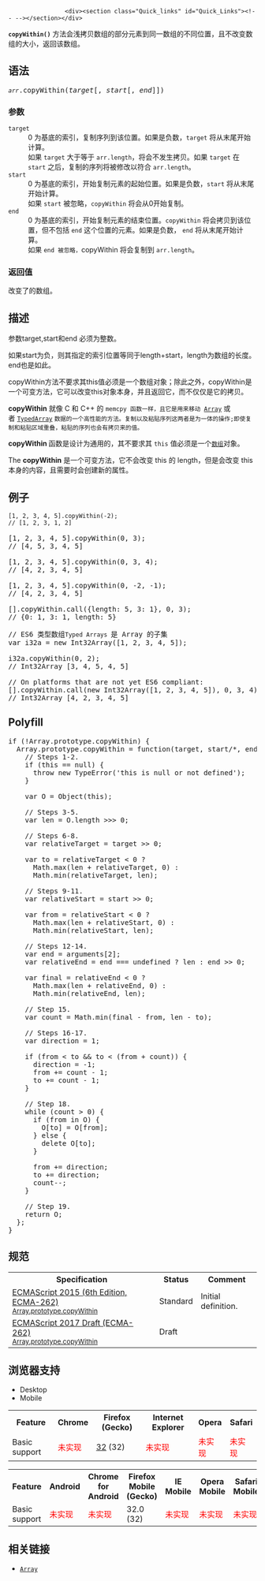 
                
                  
                    <div><section class="Quick_links" id="Quick_Links"><!-- --></section></div>

<p><code><strong>copyWithin()</strong></code> &#x65B9;&#x6CD5;&#x4F1A;&#x6D45;&#x62F7;&#x8D1D;&#x6570;&#x7EC4;&#x7684;&#x90E8;&#x5206;&#x5143;&#x7D20;&#x5230;&#x540C;&#x4E00;&#x6570;&#x7EC4;&#x7684;&#x4E0D;&#x540C;&#x4F4D;&#x7F6E;&#xFF0C;&#x4E14;&#x4E0D;&#x6539;&#x53D8;&#x6570;&#x7EC4;&#x7684;&#x5927;&#x5C0F;&#xFF0C;&#x8FD4;&#x56DE;&#x8BE5;&#x6570;&#x7EC4;&#x3002;</p>

<h2 name="Syntax" id="Syntax">&#x8BED;&#x6CD5;</h2>

<pre class="syntaxbox"><code><var>arr</var></code>.copyWithin(<var>target</var>[, <var>start</var>[, <var>end</var>]])</pre>

<h3 name="Parameters" id="Parameters">&#x53C2;&#x6570;</h3>

<dl>
 <dt><code>target</code></dt>
 <dd>0 &#x4E3A;&#x57FA;&#x5E95;&#x7684;&#x7D22;&#x5F15;&#xFF0C;&#x590D;&#x5236;&#x5E8F;&#x5217;&#x5230;&#x8BE5;&#x4F4D;&#x7F6E;&#x3002;&#x5982;&#x679C;&#x662F;&#x8D1F;&#x6570;&#xFF0C;<code>target</code>&#xA0;&#x5C06;&#x4ECE;&#x672B;&#x5C3E;&#x5F00;&#x59CB;&#x8BA1;&#x7B97;&#x3002;</dd>
 <dd>&#x5982;&#x679C; <code>target</code> &#x5927;&#x4E8E;&#x7B49;&#x4E8E; <code>arr.length</code>&#xFF0C;&#x5C06;&#x4F1A;&#x4E0D;&#x53D1;&#x751F;&#x62F7;&#x8D1D;&#x3002;&#x5982;&#x679C; <code>target</code> &#x5728; <code>start</code> &#x4E4B;&#x540E;&#xFF0C;&#x590D;&#x5236;&#x7684;&#x5E8F;&#x5217;&#x5C06;&#x88AB;&#x4FEE;&#x6539;&#x4EE5;&#x7B26;&#x5408; <code>arr.length</code>&#x3002;</dd>
 <dt><code>start</code></dt>
 <dd>0 &#x4E3A;&#x57FA;&#x5E95;&#x7684;&#x7D22;&#x5F15;&#xFF0C;&#x5F00;&#x59CB;&#x590D;&#x5236;&#x5143;&#x7D20;&#x7684;&#x8D77;&#x59CB;&#x4F4D;&#x7F6E;&#x3002;&#x5982;&#x679C;&#x662F;&#x8D1F;&#x6570;&#xFF0C;<code>start</code>&#xA0;&#x5C06;&#x4ECE;&#x672B;&#x5C3E;&#x5F00;&#x59CB;&#x8BA1;&#x7B97;&#x3002;</dd>
 <dd>&#x5982;&#x679C;&#xA0;<code>start</code>&#xA0;&#x88AB;&#x5FFD;&#x7565;&#xFF0C;<code>copyWithin</code>&#xA0;&#x5C06;&#x4F1A;&#x4ECE;0&#x5F00;&#x59CB;&#x590D;&#x5236;&#x3002;</dd>
 <dt><code>end</code></dt>
 <dd>0 &#x4E3A;&#x57FA;&#x5E95;&#x7684;&#x7D22;&#x5F15;&#xFF0C;&#x5F00;&#x59CB;&#x590D;&#x5236;&#x5143;&#x7D20;&#x7684;&#x7ED3;&#x675F;&#x4F4D;&#x7F6E;&#x3002;<code>copyWithin</code>&#xA0;&#x5C06;&#x4F1A;&#x62F7;&#x8D1D;&#x5230;&#x8BE5;&#x4F4D;&#x7F6E;&#xFF0C;&#x4F46;&#x4E0D;&#x5305;&#x62EC; <code>end</code> <font face="Consolas, Liberation Mono, Courier, monospace">&#x8FD9;&#x4E2A;&#x4F4D;&#x7F6E;&#x7684;&#x5143;&#x7D20;&#x3002;</font>&#x5982;&#x679C;&#x662F;&#x8D1F;&#x6570;&#xFF0C;&#xA0;<code>end</code>&#xA0;&#x5C06;&#x4ECE;&#x672B;&#x5C3E;&#x5F00;&#x59CB;&#x8BA1;&#x7B97;&#x3002;</dd>
 <dd>&#x5982;&#x679C; <code>end &#x88AB;&#x5FFD;&#x7565;&#xFF0C;</code>copyWithin&#xA0;&#x5C06;&#x4F1A;&#x590D;&#x5236;&#x5230; <code>arr.length</code>&#x3002;</dd>
</dl>

<h3 id="&#x8FD4;&#x56DE;&#x503C;">&#x8FD4;&#x56DE;&#x503C;</h3>

<p>&#x6539;&#x53D8;&#x4E86;&#x7684;&#x6570;&#x7EC4;&#x3002;</p>

<h2 name="Description" id="Description">&#x63CF;&#x8FF0;</h2>

<p>&#x53C2;&#x6570;target,start&#x548C;end &#x5FC5;&#x987B;&#x4E3A;&#x6574;&#x6570;&#x3002;</p>

<p>&#x5982;&#x679C;start&#x4E3A;&#x8D1F;&#xFF0C;&#x5219;&#x5176;&#x6307;&#x5B9A;&#x7684;&#x7D22;&#x5F15;&#x4F4D;&#x7F6E;&#x7B49;&#x540C;&#x4E8E;length+start&#xFF0C;length&#x4E3A;&#x6570;&#x7EC4;&#x7684;&#x957F;&#x5EA6;&#x3002;end&#x4E5F;&#x662F;&#x5982;&#x6B64;&#x3002;</p>

<p>copyWithin&#x65B9;&#x6CD5;&#x4E0D;&#x8981;&#x6C42;&#x5176;this&#x503C;&#x5FC5;&#x987B;&#x662F;&#x4E00;&#x4E2A;&#x6570;&#x7EC4;&#x5BF9;&#x8C61;&#xFF1B;&#x9664;&#x6B64;&#x4E4B;&#x5916;&#xFF0C;copyWithin&#x662F;&#x4E00;&#x4E2A;&#x53EF;&#x53D8;&#x65B9;&#x6CD5;&#xFF0C;&#x5B83;&#x53EF;&#x4EE5;&#x6539;&#x53D8;this&#x5BF9;&#x8C61;&#x672C;&#x8EAB;&#xFF0C;&#x5E76;&#x4E14;&#x8FD4;&#x56DE;&#x5B83;&#xFF0C;&#x800C;&#x4E0D;&#x4EC5;&#x4EC5;&#x662F;&#x5B83;&#x7684;&#x62F7;&#x8D1D;&#x3002;</p>

<p><strong>copyWithin</strong>&#xA0;&#x5C31;&#x50CF;&#xA0;C &#x548C; C++ &#x7684;&#xA0;<code>memcpy &#x51FD;&#x6570;&#x4E00;&#x6837;&#xFF0C;&#x4E14;&#x5B83;&#x662F;&#x7528;&#x6765;&#x79FB;&#x52A8;&#xA0;</code><a title="&#x6B64;&#x9875;&#x9762;&#x4ECD;&#x672A;&#x88AB;&#x672C;&#x5730;&#x5316;, &#x671F;&#x5F85;&#x60A8;&#x7684;&#x7FFB;&#x8BD1;!" href="/zh-CN/docs/Web/JavaScript/Reference/Array"><code>Array</code></a> &#x6216;&#x8005;&#xA0;<a title="TypedArray &#x5BF9;&#x8C61;&#x63CF;&#x8FF0;&#x8868;&#x793A;&#x5E95;&#x5C42;&#x7684;&#x4E8C;&#x8FDB;&#x5236;&#x6570;&#x636E;&#x7F13;&#x5B58;&#x533A;&#x7684;&#x7C7B;&#x6570;&#x7EC4;(array-like)&#x89C6;&#x56FE;. &#x6CA1;&#x6709;&#x540D;&#x4E3A; TypedArray &#x7684;&#x5168;&#x5C40;&#x5C5E;&#x6027;&#xFF0C;&#x4E5F;&#x4E0D;&#x5B58;&#x5728;&#x76F4;&#x63A5;&#x53EF;&#x89C1;&#x7684; TypedArray &#x6784;&#x9020;&#x5668;&#x3002;&#x800C;&#x662F;&#xFF0C;&#x6709;&#x82E5;&#x5E72;&#x4E0D;&#x540C;&#x7684;&#x5168;&#x5C40;&#x5C5E;&#x6027;&#x7684;&#x503C;&#x662F;&#x7C7B;&#x578B;&#x6570;&#x7EC4;&#x7684;&#x7279;&#x6B8A;&#x6784;&#x9020;&#x5668;&#xFF08;typed array constructors for specific element types&#xFF09;&#xFF0C;&#x7528;&#x4E8E;&#x7279;&#x5B9A;&#x7684;&#x5143;&#x7D20;&#x7C7B;&#x578B;&#xFF0C;&#x8FD9;&#x4E9B;&#x5728;&#x4E0B;&#x6587;&#x6709;&#x5217;&#x51FA;&#x3002;&#x4E0B;&#x6587;&#x4E2D;&#x4F60;&#x4F1A;&#x770B;&#x5230;&#x7528;&#x4E8E;&#x5305;&#x542B;&#x4EFB;&#x610F;&#x7C7B;&#x578B;&#x5143;&#x7D20;&#x7684;&#x4EFB;&#x610F;&#x7C7B;&#x578B;&#x5316;&#x6570;&#x7EC4;&#x7684;&#x901A;&#x7528;&#x5C5E;&#x6027;&#x548C;&#x901A;&#x7528;&#x65B9;&#x6CD5;&#x3002;" href="/zh-CN/docs/Web/JavaScript/Reference/Global_Objects/TypedArray"><code>TypedArray</code></a>&#xA0;<code>&#x6570;&#x636E;&#x7684;&#x4E00;&#x4E2A;&#x9AD8;&#x6027;&#x80FD;&#x7684;&#x65B9;&#x6CD5;&#x3002;&#x590D;&#x5236;&#x4EE5;&#x53CA;&#x7C98;&#x8D34;&#x5E8F;&#x5217;&#x8FD9;&#x4E24;&#x8005;&#x662F;&#x4E3A;&#x4E00;&#x4F53;&#x7684;&#x64CD;&#x4F5C;;&#x5373;&#x4F7F;&#x590D;&#x5236;&#x548C;&#x7C98;&#x8D34;&#x533A;&#x57DF;&#x91CD;&#x53E0;&#xFF0C;&#x7C98;&#x8D34;&#x7684;&#x5E8F;&#x5217;&#x4E5F;&#x4F1A;&#x6709;&#x62F7;&#x8D1D;&#x6765;&#x7684;&#x503C;&#x3002;</code></p>

<p><strong>copyWithin </strong>&#x51FD;&#x6570;&#x662F;&#x8BBE;&#x8BA1;&#x4E3A;&#x901A;&#x7528;&#x7684;&#xFF0C;&#x5176;&#x4E0D;&#x8981;&#x6C42;&#x5176; <code>this</code> &#x503C;&#x5FC5;&#x987B;&#x662F;&#x4E00;&#x4E2A;<a title="&#x6B64;&#x9875;&#x9762;&#x4ECD;&#x672A;&#x88AB;&#x672C;&#x5730;&#x5316;, &#x671F;&#x5F85;&#x60A8;&#x7684;&#x7FFB;&#x8BD1;!" href="/zh-CN/docs/Web/JavaScript/Reference/Array"><code>&#x6570;&#x7EC4;</code></a>&#x5BF9;&#x8C61;&#x3002;</p>

<p>The&#xA0;<strong>copyWithin</strong>&#xA0;&#x662F;&#x4E00;&#x4E2A;&#x53EF;&#x53D8;&#x65B9;&#x6CD5;&#xFF0C;&#x5B83;&#x4E0D;&#x4F1A;&#x6539;&#x53D8; this &#x7684; length&#xFF0C;&#x4F46;&#x662F;&#x4F1A;&#x6539;&#x53D8; this &#x672C;&#x8EAB;&#x7684;&#x5185;&#x5BB9;&#xFF0C;&#x4E14;&#x9700;&#x8981;&#x65F6;&#x4F1A;&#x521B;&#x5EFA;&#x65B0;&#x7684;&#x5C5E;&#x6027;&#x3002;</p>

<h2 name="Examples" id="Examples">&#x4F8B;&#x5B50;</h2>

<pre class="brush: js"><code>[1, 2, 3, 4, 5].copyWithin(-2);
// [1, 2, 3, 1, 2]</code>

[1, 2, 3, 4, 5].copyWithin(0, 3);
// [4, 5, 3, 4, 5]

[1, 2, 3, 4, 5].copyWithin(0, 3, 4);
// [4, 2, 3, 4, 5]

[1, 2, 3, 4, 5].copyWithin(0, -2, -1);
// [4, 2, 3, 4, 5]

[].copyWithin.call({length: 5, 3: 1}, 0, 3);
// {0: 1, 3: 1, length: 5}

// ES6 &#x7C7B;&#x578B;&#x6570;&#x7EC4;<code>Typed Arrays </code>&#x662F; Array &#x7684;&#x5B50;&#x96C6;
var i32a = new Int32Array([1, 2, 3, 4, 5]);

i32a.copyWithin(0, 2);
// Int32Array [3, 4, 5, 4, 5]

// On platforms that are not yet ES6 compliant: 
[].copyWithin.call(new Int32Array([1, 2, 3, 4, 5]), 0, 3, 4);
// Int32Array [4, 2, 3, 4, 5]
</pre>

<h2 name="Polyfill" id="Polyfill">Polyfill</h2>

<pre class="brush: js">if (!Array.prototype.copyWithin) {
  Array.prototype.copyWithin = function(target, start/*, end*/) {
    // Steps 1-2.
    if (this == null) {
      throw new TypeError(&apos;this is null or not defined&apos;);
    }

    var O = Object(this);

    // Steps 3-5.
    var len = O.length &gt;&gt;&gt; 0;

    // Steps 6-8.
    var relativeTarget = target &gt;&gt; 0;

    var to = relativeTarget &lt; 0 ?
      Math.max(len + relativeTarget, 0) :
      Math.min(relativeTarget, len);

    // Steps 9-11.
    var relativeStart = start &gt;&gt; 0;

    var from = relativeStart &lt; 0 ?
      Math.max(len + relativeStart, 0) :
      Math.min(relativeStart, len);

    // Steps 12-14.
    var end = arguments[2];
    var relativeEnd = end === undefined ? len : end &gt;&gt; 0;

    var final = relativeEnd &lt; 0 ?
      Math.max(len + relativeEnd, 0) :
      Math.min(relativeEnd, len);

    // Step 15.
    var count = Math.min(final - from, len - to);

    // Steps 16-17.
    var direction = 1;

    if (from &lt; to &amp;&amp; to &lt; (from + count)) {
      direction = -1;
      from += count - 1;
      to += count - 1;
    }

    // Step 18.
    while (count &gt; 0) {
      if (from in O) {
        O[to] = O[from];
      } else {
        delete O[to];
      }

      from += direction;
      to += direction;
      count--;
    }

    // Step 19.
    return O;
  };
}
</pre>

<h2 name="Specifications" id="Specifications">&#x89C4;&#x8303;</h2>

<table class="standard-table">
 <tbody>
  <tr>
   <th scope="col">Specification</th>
   <th scope="col">Status</th>
   <th scope="col">Comment</th>
  </tr>
  <tr>
   <td><a lang="en" hreflang="en" href="http://www.ecma-international.org/ecma-262/6.0/#sec-array.prototype.copyWithin" class="external">ECMAScript 2015 (6th Edition, ECMA-262)<br><small lang="zh-CN">Array.prototype.copyWithin</small></a></td>
   <td><span class="spec-Standard">Standard</span></td>
   <td>Initial definition.</td>
  </tr>
  <tr>
   <td><a lang="en" hreflang="en" href="https://tc39.github.io/ecma262/#sec-array.prototype.copyWithin" class="external">ECMAScript 2017 Draft (ECMA-262)<br><small lang="zh-CN">Array.prototype.copyWithin</small></a></td>
   <td><span class="spec-Draft">Draft</span></td>
   <td>&#xA0;</td>
  </tr>
 </tbody>
</table>

<h2 name="Browser_compatibility" id="Browser_compatibility">&#x6D4F;&#x89C8;&#x5668;&#x652F;&#x6301;</h2>

<div><div class="htab"> 
    <a name="AutoCompatibilityTable" id="AutoCompatibilityTable"></a> 
    <ul> 
        <li class="selected"><a>Desktop</a></li> 
        <li><a>Mobile</a></li> 
    </ul> 
</div></div>

<div id="compat-desktop">
<table class="compat-table">
 <tbody>
  <tr>
   <th>Feature</th>
   <th>Chrome</th>
   <th>Firefox (Gecko)</th>
   <th>Internet Explorer</th>
   <th>Opera</th>
   <th>Safari</th>
  </tr>
  <tr>
   <td>Basic support</td>
   <td><span style="color: #f00;">&#x672A;&#x5B9E;&#x73B0;</span></td>
   <td><a title="Released on 2014-09-02." href="/en-US/Firefox/Releases/32">32</a> (32)</td>
   <td><span style="color: #f00;">&#x672A;&#x5B9E;&#x73B0;</span></td>
   <td><span style="color: #f00;">&#x672A;&#x5B9E;&#x73B0;</span></td>
   <td><span style="color: #f00;">&#x672A;&#x5B9E;&#x73B0;</span></td>
  </tr>
 </tbody>
</table>
</div>

<div id="compat-mobile">
<table class="compat-table">
 <tbody>
  <tr>
   <th>Feature</th>
   <th>Android</th>
   <th>Chrome for Android</th>
   <th>Firefox Mobile (Gecko)</th>
   <th>IE Mobile</th>
   <th>Opera Mobile</th>
   <th>Safari Mobile</th>
  </tr>
  <tr>
   <td>Basic support</td>
   <td><span style="color: #f00;">&#x672A;&#x5B9E;&#x73B0;</span></td>
   <td><span style="color: #f00;">&#x672A;&#x5B9E;&#x73B0;</span></td>
   <td>32.0 (32)</td>
   <td><span style="color: #f00;">&#x672A;&#x5B9E;&#x73B0;</span></td>
   <td><span style="color: #f00;">&#x672A;&#x5B9E;&#x73B0;</span></td>
   <td><span style="color: #f00;">&#x672A;&#x5B9E;&#x73B0;</span></td>
  </tr>
 </tbody>
</table>
</div>

<h2 name="See_also" id="See_also">&#x76F8;&#x5173;&#x94FE;&#x63A5;</h2>

<ul>
 <li><a title="&#x6B64;&#x9875;&#x9762;&#x4ECD;&#x672A;&#x88AB;&#x672C;&#x5730;&#x5316;, &#x671F;&#x5F85;&#x60A8;&#x7684;&#x7FFB;&#x8BD1;!" href="/zh-CN/docs/Web/JavaScript/Reference/Array"><code>Array</code></a></li>
</ul>
                  
                
              